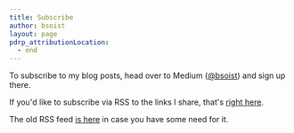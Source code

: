 ```yaml
---
title: Subscribe
author: bsoist
layout: page
pdrp_attributionLocation:
  - end
---
```


To subscribe to my blog posts, head over to Medium (<a href="https://blog.bsoi.st/">@bsoist</a>) and sign up there.

If you'd like to subscribe via RSS to the links I share, that's [right here][links].

The old RSS feed [is here][www] in case you have some need for it. 

[links]: https://www.bsoi.st/links/rss.xml
[www]: http://feed.bsoi.st
